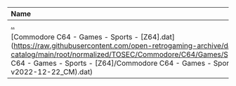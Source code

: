 |Name|Size|
|:---|---:|
|[..](../index.html)|DIR|
|[Commodore C64 - Games - Sports - [Z64].dat](https://raw.githubusercontent.com/open-retrogaming-archive/dat-catalog/main/root/normalized/TOSEC/Commodore/C64/Games/Sports/[Z64]/Commodore C64 - Games - Sports - [Z64]/Commodore C64 - Games - Sports - [Z64] (TOSEC-v2022-12-22_CM).dat)|112414|
